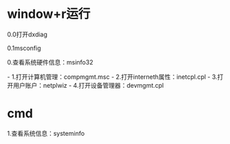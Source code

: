 # window+r运行
<p>0.0打开dxdiag</p>
<p>0.1msconfig</p>
<p>0.查看系统硬件信息：msinfo32</p>
- 1.打开计算机管理：compmgmt.msc  
- 2.打开interneth属性：inetcpl.cpl  
- 3.打开用户账户：netplwiz  
- 4.打开设备管理器：devmgmt.cpl  
 
# cmd
1.查看系统信息：systeminfo  
